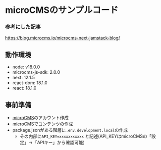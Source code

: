 # microCMSのサンプルコード

### 参考にした記事
https://blog.microcms.io/microcms-next-jamstack-blog/

## 動作環境
- node: v18.0.0
- microcms-js-sdk: 2.0.0
- next: 12.1.5
- react-dom: 18.1.0
- react: 18.1.0

## 事前準備
- [microCMS](https://microcms.io/)のアカウント作成
- [microCMS](https://microcms.io/)でコンテンツの作成
- package.jsonがある階層に``` .env.development.local ```の作成
  - その内部に``` API_KEY=xxxxxxxxxxx ``` と記述(API_KEYはmicroCMSの「設定」->「APIキー」から確認可能)

